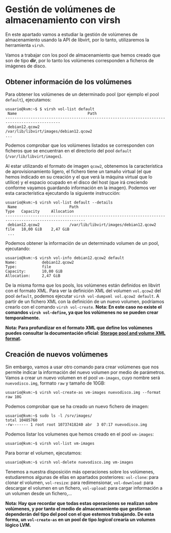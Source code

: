 # Gestión de volúmenes de almacenamiento con virsh

En este apartado vamos a estudiar la gestión de volúmenes de almacenamiento usando la API de libvirt, por lo tanto, utilizaremos la herramienta `virsh`. 

Vamos a trabajar con los pool de almacenamiento que hemos creado que son de tipo **dir**, por lo tanto los volúmenes corresponden a ficheros de imágenes de disco. 

## Obtener información de los volúmenes

Para obtener los volúmenes de un determinado pool (por ejemplo el pool `default`), ejecutamos:

```
usuario@kvm:~$ $ virsh vol-list default
 Name                               Path
----------------------------------------------------------------------------------------------
 debian12.qcow2                     /var/lib/libvirt/images/debian12.qcow2
...
```

Podemos comprobar que los volúmenes listados se corresponden con ficheros que se encuentran en el directorio del pool `default` (`/var/lib/libvirt/images`).

Al estar utilizando el formato de imagen `qcow2`, obtenemos la característica de aprovisionamiento ligero, el fichero tiene un tamaño virtual (el que hemos indicado en su creación y el que verá la máquina virtual que lo utilice) y el espacio ocupado en el disco del host (que irá creciendo conforme vayamos guardando información en la imagen). Podemos ver esta característica ejecutando la siguiente instrucción:

```
usuario@kvm:~$ virsh vol-list default --details
 Name                       Path                                        Type   Capacity     Allocation
---------------------------------------------------------------------------------------------------------
 debian12.qcow2             /var/lib/libvirt/images/debian12.qcow2      file   10,00 GiB    2,47 GiB
 ...
```

Podemos obtener la información de un determinado volumen de un pool, ejecutando:

```
usuario@kvm:~$ virsh vol-info debian12.qcow2 default
Name:           debian12.qcow2
Type:           file
Capacity:       10,00 GiB
Allocation:     2,47 GiB
```

De la misma forma que los pools, los volúmenes están definidos en libvirt con el formato XML. Para ver la definición XML del volumen `vol.qcow2` del pool `default`, podemos ejecutar `virsh vol-dumpxml vol.qcow2 default`. A partir de un fichero XML con la definición de un nuevo volumen, podríamos crearlo con el comando `virsh vol-create`. **Nota: En este caso no existe el comandos `virsh vol-define`, ya que los volúmenes no se pueden crear temporalmente.**

**Nota: Para profundizar en el formato XML que define los volúmenes puedes consultar la documentación oficial: [Storage pool and volume XML format](https://libvirt.org/formatstorage.html).**

## Creación de nuevos volúmenes

Sin embargo, vamos a usar otro comando para crear volúmenes que nos permite indicar la información del nuevo volumen por medio de parámetros. Vamos a crear un nuevo volumen en el pool `vm-images`, cuyo nombre será `nuevodisco.img`, formato `raw` y tamaño de 10GB:

```
usuario@kvm:~$ virsh vol-create-as vm-images nuevodisco.img --format raw 10G 
```

Podemos comprobar que se ha creado un nuevo fichero de imagen:

```
usuario@kvm:~$ sudo ls -l /srv/images/
total 10485760
-rw------- 1 root root 10737418240 abr  3 07:17 nuevodisco.img
```

Podemos listar los volumenes que hemos creado en el pool `vm-images`:

```
usuario@kvm:~$ virsh vol-list vm-images
```

Para borrar el volumen, ejecutamos:

```
usuario@kvm:~$ virsh vol-delete nuevodisco.img vm-images
```

Tenemos a nuestra disposición más operaciones sobre los volúmenes, estudiaremos algunas de ellas en apartados posteriores: `vol-clone`: para clonar el volumen, `vol-resize`: para redimensionar, `vol-download`: para descargar el volumen en un fichero, `vol-upload`: para cargar información a un volumen desde un fichero,...

**Nota: Hay que recordar que todas estas operaciones se realizan sobre volúmenes, y por tanto el medio de almacenamiento que gestionan dependerán del tipo del pool con el que estemos trabajando. De esta forma, un `vol-create-as` en un pool de tipo *logical* crearía un volumen lógico LVM.**

